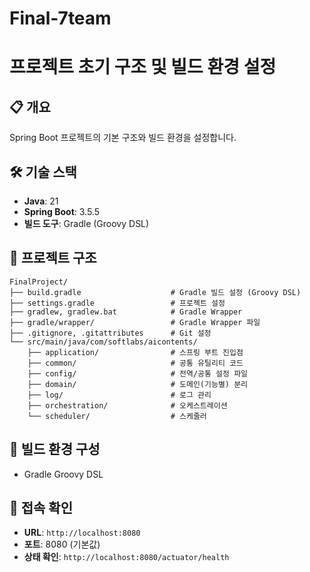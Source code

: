 # Final-7team

# 프로젝트 초기 구조 및 빌드 환경 설정

## 📋 개요
Spring Boot 프로젝트의 기본 구조와 빌드 환경을 설정합니다.

## 🛠️ 기술 스택
- **Java**: 21
- **Spring Boot**: 3.5.5
- **빌드 도구**: Gradle (Groovy DSL)

## 📁 프로젝트 구조
```
FinalProject/
├── build.gradle                    # Gradle 빌드 설정 (Groovy DSL)
├── settings.gradle                 # 프로젝트 설정
├── gradlew, gradlew.bat            # Gradle Wrapper
├── gradle/wrapper/                 # Gradle Wrapper 파일
├── .gitignore, .gitattributes      # Git 설정
└── src/main/java/com/softlabs/aicontents/
    ├── application/                # 스프링 부트 진입점
    ├── common/                     # 공통 유틸리티 코드 
    ├── config/                     # 전역/공통 설정 파일
    ├── domain/                     # 도메인(기능별) 분리
    ├── log/                        # 로그 관리
    ├── orchestration/              # 오케스트레이션
    └── scheduler/                  # 스케줄러
```

## 🔧 빌드 환경 구성

- Gradle Groovy DSL

## 📡 접속 확인
- **URL**: `http://localhost:8080`
- **포트**: 8080 (기본값)
- **상태 확인**: `http://localhost:8080/actuator/health`
